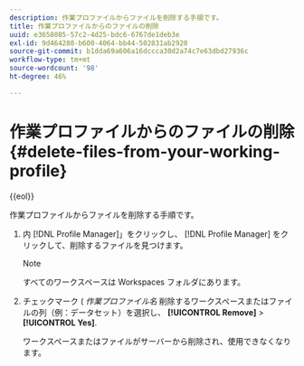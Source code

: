 ```yaml
---
description: 作業プロファイルからファイルを削除する手順です。
title: 作業プロファイルからのファイルの削除
uuid: e3658085-57c2-4d25-bdc6-6767de1deb3e
exl-id: 9d464280-b600-4064-bb44-502831ab2920
source-git-commit: b1dda69a606a16dccca30d2a74c7e63dbd27936c
workflow-type: tm+mt
source-wordcount: '98'
ht-degree: 46%

---
```


# 作業プロファイルからのファイルの削除{#delete-files-from-your-working-profile}

{{eol}}

作業プロファイルからファイルを削除する手順です。

1. 内 [!DNL Profile Manager]」をクリックし、 [!DNL Profile Manager] をクリックして、削除するファイルを見つけます。

   >[!NOTE]
   >
   >すべてのワークスペースは Workspaces フォルダにあります。

1. チェックマーク ( *作業プロファイル名* 削除するワークスペースまたはファイルの列（例：データセット）を選択し、 **[!UICONTROL Remove]** > **[!UICONTROL Yes]**.

   ワークスペースまたはファイルがサーバーから削除され、使用できなくなります。
